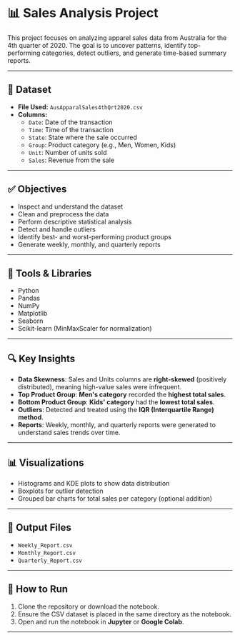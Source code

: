 # 📊 Sales Analysis Project

This project focuses on analyzing apparel sales data from Australia for the 4th quarter of 2020. The goal is to uncover patterns, identify top-performing categories, detect outliers, and generate time-based summary reports.

---

## 📁 Dataset

- **File Used:** `AusApparalSales4thQrt2020.csv`
- **Columns:**
  - `Date`: Date of the transaction
  - `Time`: Time of the transaction
  - `State`: State where the sale occurred
  - `Group`: Product category (e.g., Men, Women, Kids)
  - `Unit`: Number of units sold
  - `Sales`: Revenue from the sale

---

## ✅ Objectives

- Inspect and understand the dataset
- Clean and preprocess the data
- Perform descriptive statistical analysis
- Detect and handle outliers
- Identify best- and worst-performing product groups
- Generate weekly, monthly, and quarterly reports

---

## 🧰 Tools & Libraries

- Python
- Pandas
- NumPy
- Matplotlib
- Seaborn
- Scikit-learn (MinMaxScaler for normalization)

---

## 🔍 Key Insights

- **Data Skewness**: Sales and Units columns are **right-skewed** (positively distributed), meaning high-value sales were infrequent.
- **Top Product Group**: **Men's category** recorded the **highest total sales**.
- **Bottom Product Group**: **Kids' category** had the **lowest total sales**.
- **Outliers**: Detected and treated using the **IQR (Interquartile Range) method**.
- **Reports**: Weekly, monthly, and quarterly reports were generated to understand sales trends over time.

---

## 📊 Visualizations

- Histograms and KDE plots to show data distribution
- Boxplots for outlier detection
- Grouped bar charts for total sales per category (optional addition)

---

## 📂 Output Files

- `Weekly_Report.csv`
- `Monthly_Report.csv`
- `Quarterly_Report.csv`
---

## 🚀 How to Run

1. Clone the repository or download the notebook.
2. Ensure the CSV dataset is placed in the same directory as the notebook.
3. Open and run the notebook in **Jupyter** or **Google Colab**.

---



